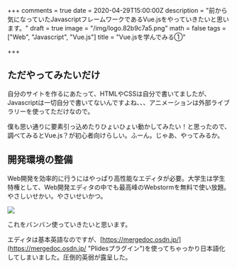 +++
comments = true
date = 2020-04-29T15:00:00Z
description = "前から気になっていたJavascriptフレームワークであるVue.jsをやっていきたいと思います。"
draft = true
image = "/img/logo.82b9c7a5.png"
math = false
tags = ["Web", "Javascript", "Vue.js"]
title = "Vue.jsを学んでみる①"

+++
## ただやってみたいだけ

自分のサイトを作るにあたって、HTMLやCSSは自分で書いてましたが、Javascriptは一切自分で書いてないんですよね、、、アニメーションは外部ライブラリーを使ってただけなので。

僕も思い通りに要素引っ込めたりひょいひょい動かしてみたい！と思ったので、調べてみるとVue.js？が初心者向けらしい。ふーん。じゃあ、やってみるか。

## 開発環境の整備

Web開発を効率的に行うにはやっぱり高性能なエディタが必要。大学生は学生特権として、Web開発エディタの中でも最高峰のWebstormを無料で使い放題。やさしいせかい。やさいせいかつ。

![](/img/webstorm.png)

これをバンバン使っていきたいと思います。

エディタは基本英語なのですが、[https://mergedoc.osdn.jp/](https://mergedoc.osdn.jp/ "Plidesプラグイン")を使ってちゃっかり日本語化してしまいました。圧倒的英弱が露呈した。